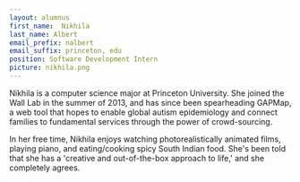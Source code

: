 ```yaml
---
layout: alumnus
first_name:  Nikhila
last_name: Albert
email_prefix: nalbert 
email_suffix: princeton, edu
position: Software Development Intern
picture: nikhila.png
---
```


Nikhila is a computer science major at Princeton University. She joined the Wall Lab in the summer of 2013, and has since been spearheading GAPMap, a web tool that hopes to enable global autism epidemiology and connect families to fundamental services through the power of crowd-sourcing.

In her free time, Nikhila enjoys watching photorealistically animated films, playing piano, and eating/cooking spicy South Indian food. She's been told that she has a 'creative and out-of-the-box approach to life,' and she completely agrees.
